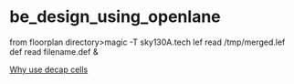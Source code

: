 # be_design_using_openlane


from floorplan directory>magic -T sky130A.tech lef read /tmp/merged.lef def read filename.def &



[Why use decap cells](https://github.com/visionvlsi/be_design_using_openlane/blob/main/why_decap_cells.md)
